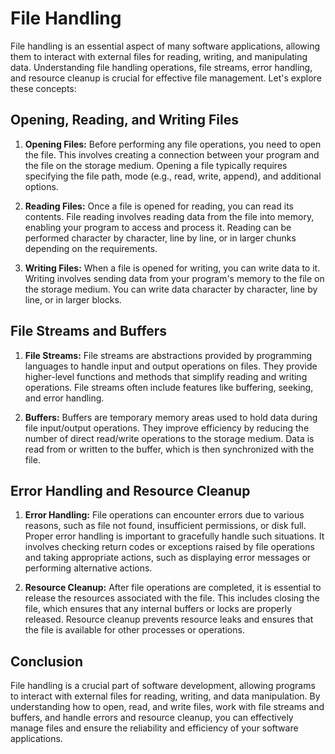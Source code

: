 # File Handling

File handling is an essential aspect of many software applications, allowing them to interact with external files for reading, writing, and manipulating data. Understanding file handling operations, file streams, error handling, and resource cleanup is crucial for effective file management. Let's explore these concepts:

## Opening, Reading, and Writing Files

1. **Opening Files:** Before performing any file operations, you need to open the file. This involves creating a connection between your program and the file on the storage medium. Opening a file typically requires specifying the file path, mode (e.g., read, write, append), and additional options.

2. **Reading Files:** Once a file is opened for reading, you can read its contents. File reading involves reading data from the file into memory, enabling your program to access and process it. Reading can be performed character by character, line by line, or in larger chunks depending on the requirements.

3. **Writing Files:** When a file is opened for writing, you can write data to it. Writing involves sending data from your program's memory to the file on the storage medium. You can write data character by character, line by line, or in larger blocks.

## File Streams and Buffers

1. **File Streams:** File streams are abstractions provided by programming languages to handle input and output operations on files. They provide higher-level functions and methods that simplify reading and writing operations. File streams often include features like buffering, seeking, and error handling.

2. **Buffers:** Buffers are temporary memory areas used to hold data during file input/output operations. They improve efficiency by reducing the number of direct read/write operations to the storage medium. Data is read from or written to the buffer, which is then synchronized with the file.

## Error Handling and Resource Cleanup

1. **Error Handling:** File operations can encounter errors due to various reasons, such as file not found, insufficient permissions, or disk full. Proper error handling is important to gracefully handle such situations. It involves checking return codes or exceptions raised by file operations and taking appropriate actions, such as displaying error messages or performing alternative actions.

2. **Resource Cleanup:** After file operations are completed, it is essential to release the resources associated with the file. This includes closing the file, which ensures that any internal buffers or locks are properly released. Resource cleanup prevents resource leaks and ensures that the file is available for other processes or operations.

## Conclusion

File handling is a crucial part of software development, allowing programs to interact with external files for reading, writing, and data manipulation. By understanding how to open, read, and write files, work with file streams and buffers, and handle errors and resource cleanup, you can effectively manage files and ensure the reliability and efficiency of your software applications.